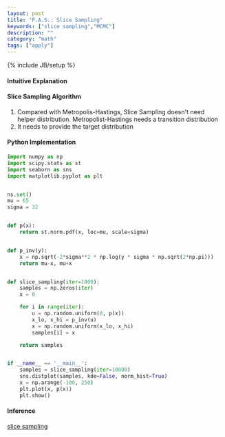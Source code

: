 ```yaml
---
layout: post
title: "P.A.S.: Slice Sampling"
keywords: ["slice sampling","MCMC"]
description: ""
category: "math"
tags: ["apply"]
---
```

{% include JB/setup %}


#### Intuitive Explanation


#### Slice Sampling Algorithm
1. Compared with Metropolis-Hastings, Slice Sampling doesn't need helper distribution. Metropolist-Hastings needs a transition distribution
2. It needs to provide the target distribution





#### Python Implementation

``` python
import numpy as np
import scipy.stats as st
import seaborn as sns
import matplotlib.pyplot as plt


ns.set()
mu = 65
sigma = 32


def p(x):
    return st.norm.pdf(x, loc=mu, scale=sigma)


def p_inv(y):
    x = np.sqrt(-2*sigma**2 * np.log(y * sigma * np.sqrt(2*np.pi)))
    return mu-x, mu+x


def slice_sampling(iter=1000):
    samples = np.zeros(iter)
    x = 0

    for i in range(iter):
        u = np.random.uniform(0, p(x))
        x_lo, x_hi = p_inv(u)
        x = np.random.uniform(x_lo, x_hi)
        samples[i] = x

    return samples


if __name__ == '__main__':
    samples = slice_sampling(iter=10000)
    sns.distplot(samples, kde=False, norm_hist=True)
    x = np.arange(-100, 250)
    plt.plot(x, p(x))
    plt.show()
```


#### Inference
[slice sampling](https://wiseodd.github.io/techblog/2015/10/24/slice-sampling/)




